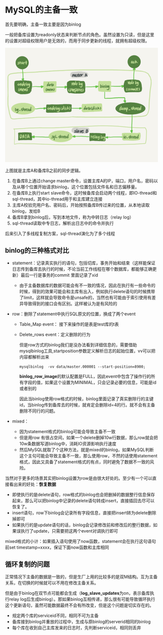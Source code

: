 # MySQL的主备一致

首先要明确，主备一致主要是因为binlog

一般把备库设置为readonly状态来判断节点的角色。虽然设置为只读，但是这里的设置对超级权限用户是无效的，而用于同步更新的线程，就拥有超级权限。

![a66c154c1bc51e071dd2cc8c1d6ca6a3](MySQL的主备一致.assets/a66c154c1bc51e071dd2cc8c1d6ca6a3.png)

上图就是主库A和备库B之前的同步逻辑。

1. 在备库B上通过change master命令，设置主库A的IP，端口，用户名，密码以及从哪个位置开始请求binlog，这个位置包括文件名和日志偏移量。
2. 在备库B上执行start slave命令，这时候备库会启动两个线程，即IO-thread和sql-thread，其中io-thread用于和主库建立连接
3. 主库A校验完用户名、密码后，开始按照备库B传过来的位置，从本地读取binlog，发给B
4. 备库B拿到binlog后，写到本地文件，称为中转日志（relay log）
5. sql-thread读取中专日志，解析出日志中的命令并执行

后来引入了多线程复制方案，sql-thread演化为了多个线程

## binlog的三种格式对比

- statement：记录真实执行的语句，包括切库，事务开始和结束（这样能保证日志传到备库去执行的时候，不论当前工作线程在哪个数据库，都能够正确更新）最后一行是事务的commit 里面记录了xid

  - 由于主备数据库的数据可能会有不一致的情况，因此在执行有一些命令的时候，得到的效果可能会和主库有出入，例如执行delete语句的时候携带了limit，这样就会导致命令是unsafe的，当然也有可能由于索引使用有差异导致得到的接口会有区别。这样被认为是有风险的

- row：删除了statement中执行SQL原文的位置，换成了两个event

  - Table_Map event： 接下来操作的是表是test库的t表

  - Delete_rows event：定义删除的行为

    但是row方式的binlog我们是没办法看到详细信息的，需要借助mysqlbinlog工具,startposition参数定义解析日志的起始位置，vv可以把内容都解析出来

    ```mysql
    mysqlbinlog  -vv data/master.000001 --start-position=8900;
    ```

    **binlog_row_image**的默认配置是FULL，因此event中包含了操作行的所有字段的值，如果这个设置为MINIMAL，只会记录必要的信息，可能是id或者别的

    因此当binlog使用row格式的时候，binlog里面记录了真实删除行的主键id，当binlog传到备库去的时候，就肯定会删除id=4的行。就不会有主备删除不同行的问题。

- mixed： 
  - 因为statement格式的binlog可能会导致主备不一致
  - 但是用row 有很占空间，如果一个delete删掉10w行数据，那么row就会把10w条数据写道binlog中，消耗IO资源影响执行速度
  - 然后MySQL就取了个这种方法，就是mixed的binlog，如果MySQL判断这个主句可能会导致主备不一致，那么使用row，不然的话使用statement格式，因此又具备了statement格式的有点，同时避免了数据不一致的风险。

当然对于更多的场景其实把binlog设置为row是由很大好处的。至少有一个可以直接看出来的好处：**恢复数据**

- 即使执行的是delete语句，row格式的binlog也会把删掉的数据整行信息保存起来，那么可以把binlog中记录的delete语句转成insert，直接插回去尽可以恢复了。
- insert语句，row下binlog会记录所有字段信息，直接把insert转为delete删除掉即可
- 如果执行的是update语句的话，binlog会记录修改前和修改后的整行数据，如果误执行了update，只需要把这两个event对调执行即可

mixed格式的小计：如果插入语句使用了now函数，statement会在执行这句语句前set timestamp=xxxx，保证下面now函数和主库相同

## 循环复制的问题

正常情况下主备的数据是一致的，但是生厂上用的比较多的是双M结构。互为主备关系，在切换的时候就可以不用在修改主备关系。

但是由于binlog在双节点可能都会生成（**log_slave_updates**为on，表示备库执行relay log后生成binlog）。那如果binlog互相传递，那么很有可能导致循环执行这个更新语句，虽然可能数据最终不会有所改变，但是这个问题是切实存在的。

- 规定两个库的serviceid不同，相同不可为主备
- 备库接到binlog并重放的过程中，生成与原binlog的serverid相同的binlog
- 每个库在收到自己主库发来的日志时，先判断serviceid，相同则丢弃